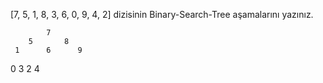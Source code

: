 [7, 5, 1, 8, 3, 6, 0, 9, 4, 2] dizisinin Binary-Search-Tree aşamalarını yazınız.


            7
        5       8
     1      6      9
  0      3
      2    4
